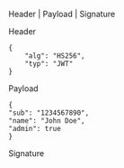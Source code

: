 
Header | Payload | Signature

Header
```text
{
    "alg": "HS256",
    "typ": "JWT"
}
```

Payload
```text
{
"sub": "1234567890",
"name": "John Doe",
"admin": true
}
```

Signature

